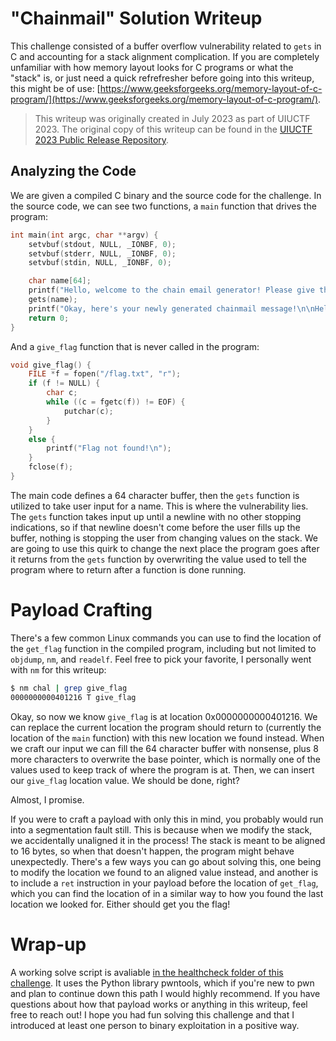 # "Chainmail" Solution Writeup

This challenge consisted of a buffer overflow vulnerability related to `gets` in C and accounting for a stack alignment complication. If you are completely unfamiliar with how memory layout looks for C programs or what the "stack" is, or just need a quick refrefresher before going into this writeup, this might be of use: [https://www.geeksforgeeks.org/memory-layout-of-c-program/](https://www.geeksforgeeks.org/memory-layout-of-c-program/). 

> This writeup was originally created in July 2023 as part of UIUCTF 2023. The original copy of this writeup can be found in the [UIUCTF 2023 Public Release Repository](https://github.com/sigpwny/UIUCTF-2023-Public/blob/main/challenges/pwn/chainmail/SOLVE.md).

## Analyzing the Code

We are given a compiled C binary and the source code for the challenge. In the source code, we can see two functions, a `main` function that drives the program:

```c
int main(int argc, char **argv) {
    setvbuf(stdout, NULL, _IONBF, 0);
    setvbuf(stderr, NULL, _IONBF, 0);
    setvbuf(stdin, NULL, _IONBF, 0);

    char name[64];
    printf("Hello, welcome to the chain email generator! Please give the name of a recipient: ");
    gets(name);
    printf("Okay, here's your newly generated chainmail message!\n\nHello %s,\nHave you heard the news??? Send this email to 10 friends or else you'll have bad luck!\n\nYour friend,\nJim\n", name);
    return 0;
}
```

And a `give_flag` function that is never called in the program:

```c
void give_flag() {
    FILE *f = fopen("/flag.txt", "r");
    if (f != NULL) {
        char c;
        while ((c = fgetc(f)) != EOF) {
            putchar(c);
        }
    }
    else {
        printf("Flag not found!\n");
    }
    fclose(f);
}
```

The main code defines a 64 character buffer, then the `gets` function is utilized to take user input for a name. This is where the vulnerability lies. The `gets` function takes input up until a newline with no other stopping indications, so if that newline doesn't come before the user fills up the buffer, nothing is stopping the user from changing values on the stack. We are going to use this quirk to change the next place the program goes after it returns from the `gets` function by overwriting the value used to tell the program where to return after a function is done running.

# Payload Crafting

There's a few common Linux commands you can use to find the location of the `get_flag` function in the compiled program, including but not limited to `objdump`, `nm`, and `readelf`. Feel free to pick your favorite, I personally went with `nm` for this writeup:

```bash
$ nm chal | grep give_flag
0000000000401216 T give_flag
```

Okay, so now we know `give_flag` is at location 0x0000000000401216. We can replace the current location the program should return to (currently the location of the `main` function) with this new location we found instead. When we craft our input we can fill the 64 character buffer with nonsense, plus 8 more characters to overwrite the base pointer, which is normally one of the values used to keep track of where the program is at. Then, we can insert our `give_flag` location value. We should be done, right? 

Almost, I promise. 

If you were to craft a payload with only this in mind, you probably would run into a segmentation fault still. This is because when we modify the stack, we accidentally unaligned it in the process! The stack is meant to be aligned to 16 bytes, so when that doesn't happen, the program might behave unexpectedly. There's a few ways you can go about solving this, one being to modify the location we found to an aligned value instead, and another is to include a `ret` instruction in your payload before the location of `get_flag`, which you can find the location of in a similar way to how you found the last location we looked for. Either should get you the flag!

# Wrap-up

A working solve script is avaliable [in the healthcheck folder of this challenge](https://github.com/sigpwny/UIUCTF-2023-Public/blob/main/challenges/pwn/chainmail/healthcheck/healthcheck.py). It uses the Python library pwntools, which if you're new to pwn and plan to continue down this path I would highly recommend. If you have questions about how that payload works or anything in this writeup, feel free to reach out! I hope you had fun solving this challenge and that I introduced at least one person to binary exploitation in a positive way.